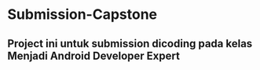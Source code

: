 # Submission-Capstone
## Project ini untuk submission dicoding pada kelas Menjadi Android Developer Expert
